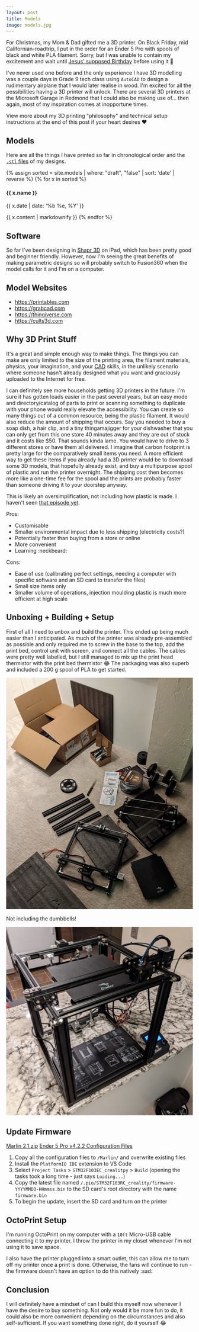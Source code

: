 ```yaml
---
layout: post
title: Models
image: models.jpg
---
```


For Christmas, my Mom & Dad gifted me a 3D printer. On Black Friday, mid Californian-roadtrip, I put in the order for an Ender 5 Pro with spools of black and white PLA filament. Sorry, but I was unable to contain my excitement and wait until [Jesus' supposed Birthday](https://www.ucg.org/the-good-news/biblical-evidence-shows-jesus-christ-wasnt-born-on-dec-25) before using it :christmas_tree:

I've never used one before and the only experience I have 3D modelling was a couple days in Grade 9 tech class using `AutoCAD` to design a rudimentary airplane that I would later realise in wood. I'm excited for all the possibilities having a 3D printer will unlock. There are several 3D printers at the Microsoft Garage in Redmond that I could also be making use of... then again, most of my inspiration comes at inopportune times.

View more about my 3D printing "philosophy" and technical setup instructions at the end of this post if your heart desires :heart:

## Models

Here are all the things I have printed so far in chronological order and the [`.stl` files](https://github.com/mic-max/micmax.pw/tree/master/assets/cad/) of my designs.

{% assign sorted = site.models | where: "draft", "false" | sort: 'date' | reverse %}
{% for x in sorted %}
  <h4>{{ x.name }}</h4>
  <p>{{ x.date | date: '%b %e, %Y' }}</p>
  {{ x.content | markdownify }}
{% endfor %}

## Software

So far I've been designing in [Shapr 3D](https://apps.apple.com/us/app/shapr-3d-cad-modeling/id1091675654) on iPad, which has been pretty good and beginner friendly. However, now I'm seeing the great benefits of making parametric designs so will probably switch to Fusion360 when the model calls for it and I'm on a computer.

## Model Websites

- <https://printables.com>
- <https://grabcad.com>
- <https://thingiverse.com>
- <https://cults3d.com>

## Why 3D Print Stuff

It's a great and simple enough way to make things. The things you can make are only limited to the size of the printing area, the filament materials, physics, your imagination, and your [CAD](https://en.wikipedia.org/wiki/Computer-aided_design) skills, in the unlikely scenario where someone hasn't already designed what you want and graciously uploaded to the Internet for free.

I can definitely see more households getting 3D printers in the future. I'm sure it has gotten loads easier in the past several years, but an easy mode and directory/catalog of parts to print or scanning something to duplicate with your phone would really elevate the accessibility. You can create so many things out of a common resource, being the plastic filament. It would also reduce the amount of shipping that occurs. Say you needed to buy a soap dish, a hair clip, and a tiny thingamajigger for your dishwasher that you can only get from this one store 40 minutes away and they are out of stock and it costs like $50. That sounds kinda lame. You would have to drive to 3 different stores or have them all delivered. I imagine that carbon footprint is pretty large for the comparatively small items you need. A more efficient way to get these items if you already had a 3D printer would be to download some 3D models, that hopefully already exist, and buy a multipurpose spool of plastic and run the printer overnight. The shipping cost then becomes more like a one-time fee for the spool and the prints are probably faster than someone driving it to your doorstep anyway.

This is likely an oversimplification, not including how plastic is made. I haven't seen [that episode yet](https://www.sciencechannel.com/show/how-its-made-science).

Pros:

- Customisable
- Smaller environmental impact due to less shipping (electricity costs?)
- Potentially faster than buying from a store or online
- More convenient
- Learning :neckbeard:

Cons:

- Ease of use (calibrating perfect settings, needing a computer with specific software and an SD card to transfer the files)
- Small size items only
- Smaller volume of operations, injection moulding plastic is much more efficient at high scale

## Unboxing + Building + Setup

First of all I need to unbox and build the printer. This ended up being much easier than I anticipated. As much of the printer was already pre-assembled as possible and only required me to screw in the base to the top, add the print bed, control unit with screen, and connect all the cables. The cables were pretty well labelled, but I still managed to mix up the print head thermistor with the print bed thermistor :joy: The packaging was also superb and included a 200 g spool of PLA to get started.

![Box contents](/assets/img/3d-printing/parts.jpg)

Not including the dumbbells!

![Assembled printer](/assets/img/3d-printing/assembled.jpg)

<!-- TODO
## Assembly
-->

## Update Firmware

[Marlin 2.1.zip](https://marlinfw.org/meta/download/)
[Ender 5 Pro v4.2.2 Configuration Files](https://github.com/MarlinFirmware/Configurations/tree/release-2.1/config/examples/Creality/Ender-5%20Pro/CrealityV422)

1. Copy all the configuration files to `/Marlin/` and overwrite existing files
1. Install the `PlatformIO IDE` extension to VS Code
1. Select `Project Tasks` > `STM32F103EC_crealitpy` > `Build` (opening the tasks took a long time - just says `Loading...`)
1. Copy the latest file named `/.pio/STM32F103RC_creality/firmware-YYYYMMDD-HHmmss.bin` to the SD card's root directory with the name `firmware.bin`
1. To begin the update, insert the SD card and turn on the printer

## OctoPrint Setup

I'm running OctoPrint on my computer with a `10ft` Micro-USB cable connecting it to my printer. I throw the printer in my closet whenever I'm not using it to save space.

I also have the printer plugged into a smart outlet, this can allow me to turn off my printer once a print is done. Otherwise, the fans will continue to run - the firmware doesn't have an option to do this natively :sad:

<!-- TODO ## LCD Backlight Mod

There's no way to turn or dim the LCD screen which is the nice blinding blue wavelength we all love looking at especially in the wee hours of the morning.

<https://youtu.be/xhSGg2u6jSM>

Replacing a small SMD resistor with a flip switch. -->

## Conclusion

I will definitely have a mindset of can I build this myself now whenever I have the desire to buy something. Not only would it be more fun to do, it could also be more convenient depending on the circumstances and also self-sufficient. If you want something done right, do it yourself :joy:
